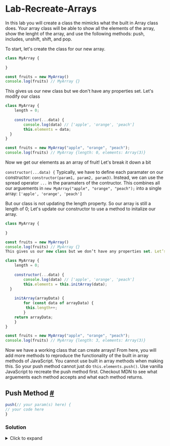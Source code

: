 # Lab-Recreate-Arrays

In this lab you will create a class the mimicks what the built in Array class does. Your array class will be able to show all the elements of the array, show the lenght of the array, and use the following methods: push, includes, unshift, shift, and pop.

To start, let's create the class for our new array. 

``` js
class MyArray {
    
}

const fruits = new MyArray()
console.log(fruits) // MyArray {}
```

This gives us our new class but we don't have any properties set. Let's modify our class

``` js
class MyArray {
    length = 0;
    
    constructor(...data) {
        console.log(data) // ['apple', 'orange', 'peach']
        this.elements = data;
  }
}

const fruits = new MyArray("apple", "orange", "peach");
console.log(fruits) // MyArray {length: 0, elements: Array(3)}
```

Now we get our elements as an array of fruit! Let's break it down a bit

`constructor(...data) {`
Typically, we have to define each paramater on our constructor: `constructor(param1, param2, param3)`. Instead, we can use the spread operator `...` in the paramaters of the contructor. This combines all our arguements in `new MyArray("apple", "orange", "peach");` into a single array: `['apple', 'orange', 'peach']`

But our class is not updating the length property. So our array is still a length of 0; Let's update our constructor to use a method to initalize our array.

```js
class MyArray {
    
}

const fruits = new MyArray()
console.log(fruits) // MyArray {}
This gives us our new class but we don’t have any properties set. Let’s modify our class

class MyArray {
    length = 0;
    
    constructor(...data) {
        console.log(data) // ['apple', 'orange', 'peach']
        this.elements = this.initArray(data);
  }
  
    initArray(arrayData) {
        for (const data of arrayData) {
         this.length++;
        }
    return arrayData;
    }
}

const fruits = new MyArray("apple", "orange", "peach");
console.log(fruits) // MyArray {length: 3, elements: Array(3)}
```

Now we have a working class that can create arrays! From here, you will add more methods to reproduce the functionality of the built in array methods of JavaScript. 
You cannot use built in array methods when making this. So your push method cannot just do `this.elements.push()`. Use vanilla JavaScript to recreate the push method first. Checkout MDN to see what arguements each method accepts and what each method returns.

## Push Method [#]( https://developer.mozilla.org/en-US/docs/Web/JavaScript/Reference/Global_Objects/Array/push)


```js
push(// your param(s) here) {
// your code here
}
```

### Solution

<details>
<summary>Click to expand</summary>
```js
    push(...newEl) {
    for (const element of newEl) {
      this.elements = [...this.elements, element];
      this.length++;
    }

    return this.length;
  }
```
</details>

## Includes Method [#](https://developer.mozilla.org/en-US/docs/Web/JavaScript/Reference/Global_Objects/Array/includes)

```js
includes( ) {
    // your code here
  }
```

### Solution

<details>
<summary>Click to expand</summary>
```js
    includes(searchElement) {
    for (const element of this.elements) {
      if (element === searchElement) {
        return true;
      }
    }
    return false;
  }
```
</details>

## Unshift Method [#](https://developer.mozilla.org/en-US/docs/Web/JavaScript/Reference/Global_Objects/Array/unshift)

```js
unshift( ) {
    // your code here
  }
```

### Solution

<details>
<summary>Click to expand</summary>
```js
    unshift(...newEls) {
    for (const element of newEls) {
      this.elements = [element, ...this.elements];
      this.length++;
    }

    return this.length;
  }
```
</details>

## Shift Method [#](https://developer.mozilla.org/en-US/docs/Web/JavaScript/Reference/Global_Objects/Array/shift)

```js
shift() {
    // your code here  
}
```

### Solution

<details>
<summary>Click to expand</summary>
```js
    shift() {
    const firstElement = this.elements[0];
    const newArray = new myArray();
    for (let i = 1; i < this.length; i++) {
      newArray.push(this.elements[i]);
    }
    this.elements = newArray.elements;
    return firstElement;
  }
```
</details>

## Pop Method [#](https://developer.mozilla.org/en-US/docs/Web/JavaScript/Reference/Global_Objects/Array/pop)

```js
pop() {
    // your code here
  }
```

### Solution

<details>
<summary>Click to expand</summary>
```js
    pop() {
    const lastElement = this.elements[this.length - 1];
    const newArr = new myArray();
    for (let i = 0; i < this.length - 1; i++) {
      newArr.push(this.elements[i]);
    }

    this.elements = newArr.elements;

    return lastElement;
  }
```
</details>
